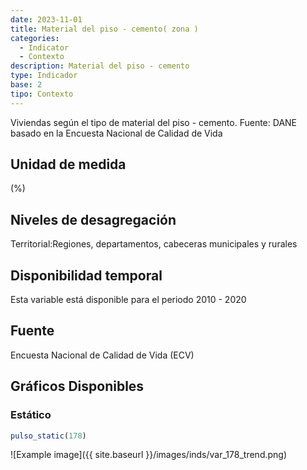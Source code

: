 ```yaml
---
date: 2023-11-01
title: Material del piso - cemento( zona )
categories:
  - Indicator
  - Contexto
description: Material del piso - cemento
type: Indicador
base: 2
tipo: Contexto
--- 
```


Viviendas según el tipo de material del piso - cemento.
Fuente: DANE basado en la Encuesta Nacional de Calidad de Vida

## Unidad de medida
(%)

## Niveles de desagregación
Territorial:Regiones, departamentos, cabeceras municipales y rurales

## Disponibilidad temporal
Esta variable está disponible para el periodo 2010 - 2020

## Fuente
Encuesta Nacional de Calidad de Vida (ECV)

## Gráficos Disponibles

### Estático

``` R
pulso_static(178)
```

![Example image]({{ site.baseurl }}/images/inds/var_178_trend.png)